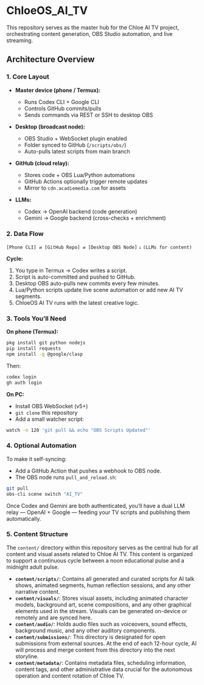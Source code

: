 # ChloeOS_AI_TV

This repository serves as the master hub for the Chloe AI TV project, orchestrating content generation, OBS Studio automation, and live streaming.

## Architecture Overview

### 1. Core Layout

*   **Master device (phone / Termux):**
    *   Runs Codex CLI + Google CLI
    *   Controls GitHub commits/pulls
    *   Sends commands via REST or SSH to desktop OBS

*   **Desktop (broadcast node):**
    *   OBS Studio + WebSocket plugin enabled
    *   Folder synced to GitHub (`/scripts/obs/`)
    *   Auto-pulls latest scripts from main branch

*   **GitHub (cloud relay):**
    *   Stores code + OBS Lua/Python automations
    *   GitHub Actions optionally trigger remote updates
    *   Mirror to `cdn.acadiemedia.com` for assets

*   **LLMs:**
    *   Codex → OpenAI backend (code generation)
    *   Gemini → Google backend (cross-checks + enrichment)

### 2. Data Flow

`[Phone CLI] ⇄ [GitHub Repo] ⇄ [Desktop OBS Node]`
       `↓`
   `(LLMs for content)`

**Cycle:**

1.  You type in Termux → Codex writes a script.
2.  Script is auto-committed and pushed to GitHub.
3.  Desktop OBS auto-pulls new commits every few minutes.
4.  Lua/Python scripts update live scene automation or add new AI TV segments.
5.  ChloeOS AI TV runs with the latest creative logic.

### 3. Tools You’ll Need

**On phone (Termux):**

```bash
pkg install git python nodejs
pip install requests
npm install -g @google/clasp
```

Then:

```bash
codex login
gh auth login
```

**On PC:**

*   Install OBS WebSocket (v5+)
*   `git clone` this repository
*   Add a small watcher script:

```bash
watch -n 120 'git pull && echo "OBS Scripts Updated"'
```

### 4. Optional Automation

To make it self-syncing:

*   Add a GitHub Action that pushes a webhook to OBS node.
*   The OBS node runs `pull_and_reload.sh`:

```bash
git pull
obs-cli scene switch "AI_TV"
```

Once Codex and Gemini are both authenticated, you’ll have a dual LLM relay — OpenAI + Google — feeding your TV scripts and publishing them automatically.

### 5. Content Structure

The `content/` directory within this repository serves as the central hub for all content and visual assets related to Chloe AI TV. This content is organized to support a continuous cycle between a noon educational pulse and a midnight adult pulse.

*   **`content/scripts/`**: Contains all generated and curated scripts for AI talk shows, animated segments, human reflection sessions, and any other narrative content.
*   **`content/visuals/`**: Stores visual assets, including animated character models, background art, scene compositions, and any other graphical elements used in the stream. Visuals can be generated on-device or remotely and are synced here.
*   **`content/audio/`**: Holds audio files such as voiceovers, sound effects, background music, and any other auditory components.
*   **`content/submissions/`**: This directory is designated for open submissions from external sources. At the end of each 12-hour cycle, AI will process and merge content from this directory into the next storyline.
*   **`content/metadata/`**: Contains metadata files, scheduling information, content tags, and other administrative data crucial for the autonomous operation and content rotation of Chloe TV.
